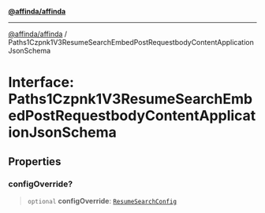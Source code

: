 [**@affinda/affinda**](../README.md)

***

[@affinda/affinda](../globals.md) / Paths1Czpnk1V3ResumeSearchEmbedPostRequestbodyContentApplicationJsonSchema

# Interface: Paths1Czpnk1V3ResumeSearchEmbedPostRequestbodyContentApplicationJsonSchema

## Properties

### configOverride?

> `optional` **configOverride**: [`ResumeSearchConfig`](ResumeSearchConfig.md)
